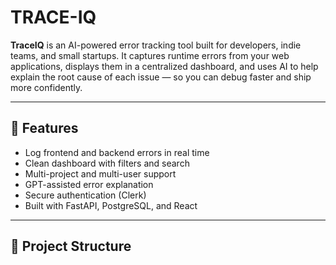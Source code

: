 # TRACE-IQ
**TraceIQ** is an AI-powered error tracking tool built for developers, indie teams, and small startups. It captures runtime errors from your web applications, displays them in a centralized dashboard, and uses AI to help explain the root cause of each issue — so you can debug faster and ship more confidently.

---

## 🚀 Features

- Log frontend and backend errors in real time
- Clean dashboard with filters and search
- Multi-project and multi-user support
- GPT-assisted error explanation
- Secure authentication (Clerk)
- Built with FastAPI, PostgreSQL, and React

---

## 📁 Project Structure

